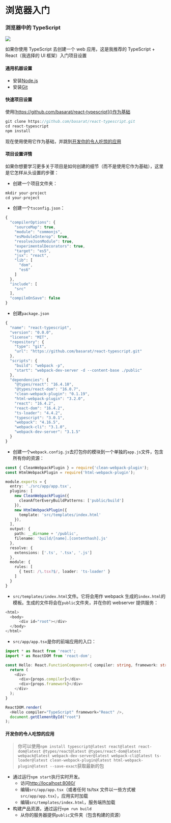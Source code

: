 # 浏览器入门

### 浏览器中的 TypeScript

![](https://raw.githubusercontent.com/basarat/typescript-book/master/images/designtsx-banner.png)

如果你使用 TypeScript 去创建一个 web 应用，这是我推荐的 TypeScript + React（我选择的 UI 框架）入门项目设置


#### 通用机器设置

- 安装[Node.js]()
- 安装[Git]()

#### 快速项目设置

使用[https://github.com/basarat/react-typescript]()作为基础
```ts
git clone https://github.com/basarat/react-typescript.git
cd react-typescript
npm install
```

现在使用使用它作为基础，并跳到[开发你的令人吃惊的应用]()

#### 项目设置详情

如果你想要学习更多关于项目是如何创建的细节（而不是使用它作为基础），这里是它怎样从头设置的步骤：

- 创建一个项目文件夹：
```ts
mkdir your-project
cd your-project
```
- 创建一个`tsconfig.json`：
```ts
{
  "compilerOptions": {
    "sourceMap": true,
    "module": "commonjs",
    "esModuleInterop": true,
    "resolveJsonModule": true,
    "experimentalDecorators": true,
    "target": "es5",
    "jsx": "react",
    "lib": [
      "dom",
      "es6"
    ]
  },
  "include": [
    "src"
  ],
  "compileOnSave": false
}
```

- 创建`package.json`
```ts
{
  "name": "react-typescript",
  "version": "0.0.0",
  "license": "MIT",
  "repository": {
    "type": "git",
    "url": "https://github.com/basarat/react-typescript.git"
  },
  "scripts": {
    "build": "webpack -p",
    "start": "webpack-dev-server -d --content-base ./public"
  },
  "dependencies": {
    "@types/react": "16.4.10",
    "@types/react-dom": "16.0.7",
    "clean-webpack-plugin": "0.1.19",
    "html-webpack-plugin": "3.2.0",
    "react": "16.4.2",
    "react-dom": "16.4.2",
    "ts-loader": "4.4.2",
    "typescript": "3.0.1",
    "webpack": "4.16.5",
    "webpack-cli": "3.1.0",
    "webpack-dev-server": "3.1.5"
  }
}
```

- 创建一个`webpack.config.js`去打包你的模块到一个单独的`app.js`文件，包含所有你的资源：
```ts
const { CleanWebpackPlugin } = require('clean-webpack-plugin');
const HtmlWebpackPlugin = require('html-webpack-plugin');

module.exports = {
  entry: './src/app/app.tsx',
  plugins: [
    new CleanWebpackPlugin({
      cleanAfterEveryBuildPatterns: ['public/build']
    }),
    new HtmlWebpackPlugin({
      template: 'src/templates/index.html'
    }),
  ],
  output: {
    path: __dirname + '/public',
    filename: 'build/[name].[contenthash].js'
  },
  resolve: {
    extensions: ['.ts', '.tsx', '.js']
  },
  module: {
    rules: [
      { test: /\.tsx?$/, loader: 'ts-loader' }
    ]
  }
}
```

- `src/templates/index.html`文件。它将会用作 webpack 生成的`index.html`的模板。生成的文件将会在`public`文件夹，并在你的 webserver 提供服务：
```ts
<html>
  <body>
      <div id="root"></div>
  </body>
</html>
```

- `src/app/app.tsx`是你的前端应用的入口：
```ts
import * as React from 'react';
import * as ReactDOM from 'react-dom';

const Hello: React.FunctionComponent<{ compiler: string, framework: string }> = (props) => {
  return (
    <div>
      <div>{props.compiler}</div>
      <div>{props.framework}</div>
    </div>
  );
}

ReactDOM.render(
  <Hello compiler="TypeScript" framework="React" />,
  document.getElementById("root")
);
```

#### 开发你的令人吃惊的应用

> 你可以使用`npm install typescript@latest react@latest react-dom@latest @types/react@latest @types/react-dom@latest webpack@latest webpack-dev-server@latest webpack-cli@latest ts-loader@latest clean-webpack-plugin@latest html-webpack-plugin@latest --save-exact`获取最新的包

- 通过运行`npm start`执行实时开发。
    - 访问[http://localhost:8080/]()
    - 编辑`src/app/app.tsx`（或者任何 ts/tsx 文件以一些方式被`src/app/app.tsx`），应用实时加载
    - 编辑`src/templates/index.html`，服务端热加载
- 构建产品资源，通过运行`npm run build`
    - 从你的服务器提供`public`文件夹（包含构建的资源）